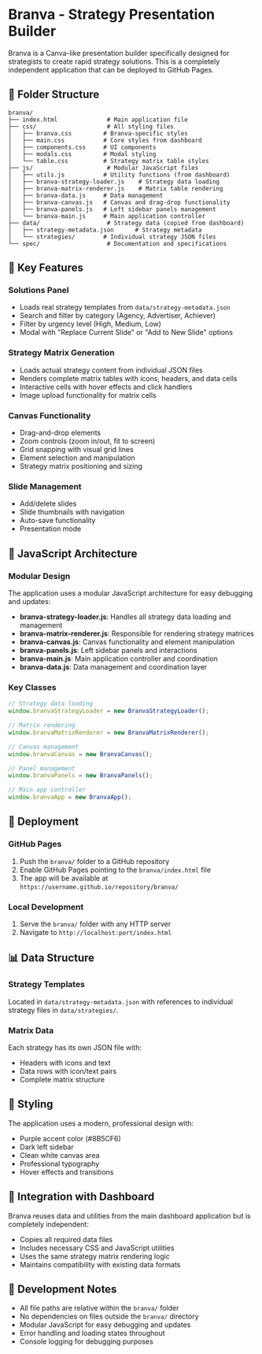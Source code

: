 # Branva - Strategy Presentation Builder

Branva is a Canva-like presentation builder specifically designed for strategists to create rapid strategy solutions. This is a completely independent application that can be deployed to GitHub Pages.

## 📁 Folder Structure

```
branva/
├── index.html              # Main application file
├── css/                    # All styling files
│   ├── branva.css         # Branva-specific styles
│   ├── main.css           # Core styles from dashboard
│   ├── components.css     # UI components
│   ├── modals.css         # Modal styling
│   └── table.css          # Strategy matrix table styles
├── js/                     # Modular JavaScript files
│   ├── utils.js           # Utility functions (from dashboard)
│   ├── branva-strategy-loader.js    # Strategy data loading
│   ├── branva-matrix-renderer.js    # Matrix table rendering
│   ├── branva-data.js     # Data management
│   ├── branva-canvas.js   # Canvas and drag-drop functionality
│   ├── branva-panels.js   # Left sidebar panels management
│   └── branva-main.js     # Main application controller
├── data/                   # Strategy data (copied from dashboard)
│   ├── strategy-metadata.json      # Strategy metadata
│   └── strategies/        # Individual strategy JSON files
└── spec/                   # Documentation and specifications
```

## 🎯 Key Features

### Solutions Panel
- Loads real strategy templates from `data/strategy-metadata.json`
- Search and filter by category (Agency, Advertiser, Achiever)
- Filter by urgency level (High, Medium, Low)
- Modal with "Replace Current Slide" or "Add to New Slide" options

### Strategy Matrix Generation
- Loads actual strategy content from individual JSON files
- Renders complete matrix tables with icons, headers, and data cells
- Interactive cells with hover effects and click handlers
- Image upload functionality for matrix cells

### Canvas Functionality
- Drag-and-drop elements
- Zoom controls (zoom in/out, fit to screen)
- Grid snapping with visual grid lines
- Element selection and manipulation
- Strategy matrix positioning and sizing

### Slide Management
- Add/delete slides
- Slide thumbnails with navigation
- Auto-save functionality
- Presentation mode

## 🔧 JavaScript Architecture

### Modular Design
The application uses a modular JavaScript architecture for easy debugging and updates:

- **branva-strategy-loader.js**: Handles all strategy data loading and management
- **branva-matrix-renderer.js**: Responsible for rendering strategy matrices
- **branva-canvas.js**: Canvas functionality and element manipulation
- **branva-panels.js**: Left sidebar panels and interactions
- **branva-main.js**: Main application controller and coordination
- **branva-data.js**: Data management and coordination layer

### Key Classes

```javascript
// Strategy data loading
window.branvaStrategyLoader = new BranvaStrategyLoader();

// Matrix rendering
window.branvaMatrixRenderer = new BranvaMatrixRenderer();

// Canvas management
window.branvaCanvas = new BranvaCanvas();

// Panel management
window.branvaPanels = new BranvaPanels();

// Main app controller
window.branvaApp = new BranvaApp();
```

## 🚀 Deployment

### GitHub Pages
1. Push the `branva/` folder to a GitHub repository
2. Enable GitHub Pages pointing to the `branva/index.html` file
3. The app will be available at `https://username.github.io/repository/branva/`

### Local Development
1. Serve the `branva/` folder with any HTTP server
2. Navigate to `http://localhost:port/index.html`

## 📊 Data Structure

### Strategy Templates
Located in `data/strategy-metadata.json` with references to individual strategy files in `data/strategies/`.

### Matrix Data
Each strategy has its own JSON file with:
- Headers with icons and text
- Data rows with icon/text pairs
- Complete matrix structure

## 🎨 Styling

The application uses a modern, professional design with:
- Purple accent color (#8B5CF6)
- Dark left sidebar
- Clean white canvas area
- Professional typography
- Hover effects and transitions

## 🔄 Integration with Dashboard

Branva reuses data and utilities from the main dashboard application but is completely independent:
- Copies all required data files
- Includes necessary CSS and JavaScript utilities
- Uses the same strategy matrix rendering logic
- Maintains compatibility with existing data formats

## 📝 Development Notes

- All file paths are relative within the `branva/` folder
- No dependencies on files outside the `branva/` directory
- Modular JavaScript for easy debugging and updates
- Error handling and loading states throughout
- Console logging for debugging purposes